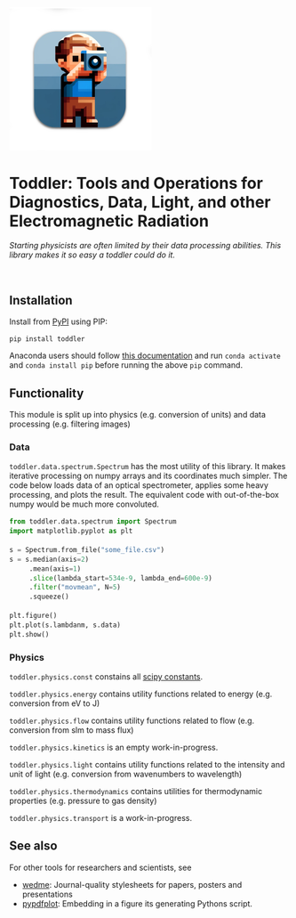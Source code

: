 <img src="https://github.com/mruijzendaal/toddler/blob/main/assets/hero_512x512.png?raw=true" width="256">


# Toddler: Tools and Operations for Diagnostics, Data, Light, and other Electromagnetic Radiation
_Starting physicists are often limited by their data processing abilities.
This library makes it so easy a toddler could do it._

<br />

## Installation
Install from [PyPI](https://pypi.org/project/toddler/) using PIP:
```
pip install toddler
```

Anaconda users should follow [this documentation](https://docs.conda.io/projects/conda/en/latest/user-guide/tasks/manage-pkgs.html#installing-non-conda-packages) and run `conda activate` and `conda install pip` before running the above `pip` command.

## Functionality
This module is split up into physics (e.g. conversion of units) and data processing (e.g. filtering images)


### Data
`toddler.data.spectrum.Spectrum` has the most utility of this library. It makes iterative processing on numpy arrays and its coordinates much simpler. The code below loads data of an optical spectrometer, applies some heavy processing, and plots the result. The equivalent code with out-of-the-box numpy would be much more convoluted.

```python
from toddler.data.spectrum import Spectrum
import matplotlib.pyplot as plt 

s = Spectrum.from_file("some_file.csv")
s = s.median(axis=2)
     .mean(axis=1)
     .slice(lambda_start=534e-9, lambda_end=600e-9)
     .filter("movmean", N=5)
     .squeeze()

plt.figure()
plt.plot(s.lambdanm, s.data)
plt.show()
```

### Physics
`toddler.physics.const` constains all [scipy constants](https://docs.scipy.org/doc/scipy/reference/constants.html). 

`toddler.physics.energy` contains utility functions related to energy (e.g. conversion from eV to J)

`toddler.physics.flow` contains utility functions related to flow (e.g. conversion from slm to mass flux)

`toddler.physics.kinetics` is an empty work-in-progress.

`toddler.physics.light` contains utility functions related to the intensity and unit of light (e.g. conversion from wavenumbers to wavelength)

`toddler.physics.thermodynamics` contains utilities for thermodynamic properties (e.g. pressure to gas density)

`toddler.physics.transport` is a work-in-progress.


## See also
For other tools for researchers and scientists, see
- [wedme](https://github.com/mruijzendaal/wedme-plots): Journal-quality stylesheets for papers, posters and presentations
- [pypdfplot](https://github.com/dcmvdbekerom/pypdfplot): Embedding in a figure its generating Pythons script.